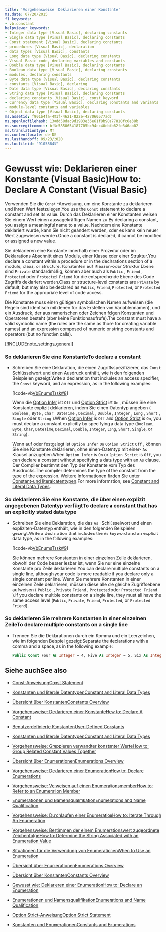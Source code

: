 ```yaml
---
title: 'Vorgehensweise: Deklarieren einer Konstante'
ms.date: 07/20/2015
f1_keywords:
- vb.constant
helpviewer_keywords:
- Integer data type [Visual Basic], declaring constants
- Single data type [Visual Basic], declaring constants
- Const statement [Visual Basic], declaring constants
- procedures [Visual Basic], declaration
- data types [Visual Basic], constants
- Long data type [Visual Basic], declaring constants
- Visual Basic code, declaring variables and constants
- Double data type [Visual Basic], declaring constants
- Boolean data type [Visual Basic], declaring constants
- modules, declaring constants
- Byte data type [Visual Basic], declaring constants
- constants [Visual Basic], declaring
- Date data type [Visual Basic], declaring constants
- String data type [Visual Basic], declaring constants
- declaring constants [Visual Basic], const keyword
- Currency data type [Visual Basic], declaring constants and variants
- module-level constants and variables
- Object data type [Visual Basic], declaring constants
ms.assetid: f901b4fa-481f-4621-822e-427060577ad1
ms.openlocfilehash: 138dd58dac9d1983e35e61f8b98a77810fc6e38b
ms.sourcegitcommit: bf5c5850654187705bc94cc40ebfb62fe346ab02
ms.translationtype: MT
ms.contentlocale: de-DE
ms.lasthandoff: 09/23/2020
ms.locfileid: "91058845"
---
```

# <a name="how-to-declare-a-constant-visual-basic"></a><span data-ttu-id="fc8e8-102">Gewusst wie: Deklarieren einer Konstante (Visual Basic)</span><span class="sxs-lookup"><span data-stu-id="fc8e8-102">How to: Declare A Constant (Visual Basic)</span></span>

<span data-ttu-id="fc8e8-103">Verwenden Sie die `Const` -Anweisung, um eine Konstante zu deklarieren und ihren Wert festzulegen.</span><span class="sxs-lookup"><span data-stu-id="fc8e8-103">You use the `Const` statement to declare a constant and set its value.</span></span> <span data-ttu-id="fc8e8-104">Durch das Deklarieren einer Konstanten weisen Sie einem Wert einen aussagekräftigen Namen zu.</span><span class="sxs-lookup"><span data-stu-id="fc8e8-104">By declaring a constant, you assign a meaningful name to a value.</span></span> <span data-ttu-id="fc8e8-105">Nachdem eine Konstante deklariert wurde, kann Sie nicht geändert werden, oder es kann kein neuer Wert zugewiesen werden.</span><span class="sxs-lookup"><span data-stu-id="fc8e8-105">Once a constant is declared, it cannot be modified or assigned a new value.</span></span>  
  
 <span data-ttu-id="fc8e8-106">Sie deklarieren eine Konstante innerhalb einer Prozedur oder im Deklarations Abschnitt eines Moduls, einer Klasse oder einer Struktur.</span><span class="sxs-lookup"><span data-stu-id="fc8e8-106">You declare a constant within a procedure or in the declarations section of a module, class, or structure.</span></span> <span data-ttu-id="fc8e8-107">Konstanten auf Klassen-oder Struktur Ebene sind `Private` standardmäßig, können aber auch als `Public` , `Friend` , `Protected` oder `Protected Friend` für die entsprechende Ebene des Code Zugriffs deklariert werden.</span><span class="sxs-lookup"><span data-stu-id="fc8e8-107">Class or structure-level constants are `Private` by default, but may also be declared as `Public`, `Friend`, `Protected`, or `Protected Friend` for the appropriate level of code access.</span></span>  
  
 <span data-ttu-id="fc8e8-108">Die Konstante muss einen gültigen symbolischen Namen aufweisen (die Regeln sind identisch mit denen für das Erstellen von Variablennamen), und ein Ausdruck, der aus numerischen oder Zeichen folgen Konstanten und Operatoren besteht (aber keine Funktionsaufrufe).</span><span class="sxs-lookup"><span data-stu-id="fc8e8-108">The constant must have a valid symbolic name (the rules are the same as those for creating variable names) and an expression composed of numeric or string constants and operators (but no function calls).</span></span>  
  
[!INCLUDE[note_settings_general](~/includes/note-settings-general-md.md)]  
  
### <a name="to-declare-a-constant"></a><span data-ttu-id="fc8e8-109">So deklarieren Sie eine Konstante</span><span class="sxs-lookup"><span data-stu-id="fc8e8-109">To declare a constant</span></span>  
  
- <span data-ttu-id="fc8e8-110">Schreiben Sie eine Deklaration, die einen Zugriffsspezifizierer, das `Const` Schlüsselwort und einen Ausdruck enthält, wie in den folgenden Beispielen gezeigt:</span><span class="sxs-lookup"><span data-stu-id="fc8e8-110">Write a declaration that includes an access specifier, the `Const` keyword, and an expression, as in the following examples:</span></span>  
  
     [!code-vb[VbEnumsTask#8](~/samples/snippets/visualbasic/VS_Snippets_VBCSharp/VbEnumsTask/VB/Class2.vb#8)]  
  
     <span data-ttu-id="fc8e8-111">Wenn die [Option Infer](../../../language-reference/statements/option-infer-statement.md) ist `Off` und [Option Strict](../../../language-reference/statements/option-strict-statement.md) ist `On` , müssen Sie eine Konstante explizit deklarieren, indem Sie einen-Datentyp angeben ( `Boolean` , `Byte` , `Char` , `DateTime` , `Decimal` , `Double` , `Integer` , `Long` , `Short` , `Single` oder `String` ).</span><span class="sxs-lookup"><span data-stu-id="fc8e8-111">When [Option Infer](../../../language-reference/statements/option-infer-statement.md) is `Off` and [Option Strict](../../../language-reference/statements/option-strict-statement.md) is `On`, you must declare a constant explicitly by specifying a data type (`Boolean`, `Byte`, `Char`, `DateTime`, `Decimal`, `Double`, `Integer`, `Long`, `Short`, `Single`, or `String`).</span></span>  
  
     <span data-ttu-id="fc8e8-112">Wenn auf oder festgelegt ist `Option Infer` `On` `Option Strict` `Off` , können Sie eine Konstante deklarieren, ohne einen-Datentyp mit einer- `As` Klausel anzugeben.</span><span class="sxs-lookup"><span data-stu-id="fc8e8-112">When `Option Infer` is `On` or `Option Strict` is `Off`, you can declare a constant without specifying a data type with an `As` clause.</span></span> <span data-ttu-id="fc8e8-113">Der Compiler bestimmt den Typ der Konstante vom Typ des Ausdrucks.</span><span class="sxs-lookup"><span data-stu-id="fc8e8-113">The compiler determines the type of the constant from the type of the expression.</span></span> <span data-ttu-id="fc8e8-114">Weitere Informationen finden Sie unter [Constant-und literaldatentypen](constant-and-literal-data-types.md).</span><span class="sxs-lookup"><span data-stu-id="fc8e8-114">For more information, see [Constant and Literal Data Types](constant-and-literal-data-types.md).</span></span>  
  
### <a name="to-declare-a-constant-that-has-an-explicitly-stated-data-type"></a><span data-ttu-id="fc8e8-115">So deklarieren Sie eine Konstante, die über einen explizit angegebenen Datentyp verfügt</span><span class="sxs-lookup"><span data-stu-id="fc8e8-115">To declare a constant that has an explicitly stated data type</span></span>  
  
- <span data-ttu-id="fc8e8-116">Schreiben Sie eine Deklaration, die das `As` -Schlüsselwort und einen expliziten-Datentyp enthält, wie in den folgenden Beispielen gezeigt:</span><span class="sxs-lookup"><span data-stu-id="fc8e8-116">Write a declaration that includes the `As` keyword and an explicit data type, as in the following examples:</span></span>  
  
     [!code-vb[VbEnumsTask#9](~/samples/snippets/visualbasic/VS_Snippets_VBCSharp/VbEnumsTask/VB/Class2.vb#9)]  
  
     <span data-ttu-id="fc8e8-117">Sie können mehrere Konstanten in einer einzelnen Zeile deklarieren, obwohl der Code besser lesbar ist, wenn Sie nur eine einzelne Konstante pro Zeile deklarieren.</span><span class="sxs-lookup"><span data-stu-id="fc8e8-117">You can declare multiple constants on a single line, although your code is more readable if you declare only a single constant per line.</span></span> <span data-ttu-id="fc8e8-118">Wenn Sie mehrere Konstanten in einer einzelnen Zeile deklarieren, müssen diese alle die gleiche Zugriffsebene aufweisen ( `Public` ,, `Private` `Friend` , `Protected` oder `Protected Friend` ).</span><span class="sxs-lookup"><span data-stu-id="fc8e8-118">If you declare multiple constants on a single line, they must all have the same access level (`Public`, `Private`, `Friend`, `Protected`, or `Protected Friend`).</span></span>  
  
### <a name="to-declare-multiple-constants-on-a-single-line"></a><span data-ttu-id="fc8e8-119">So deklarieren Sie mehrere Konstanten in einer einzelnen Zeile</span><span class="sxs-lookup"><span data-stu-id="fc8e8-119">To declare multiple constants on a single line</span></span>  
  
- <span data-ttu-id="fc8e8-120">Trennen Sie die Deklarationen durch ein Komma und ein Leerzeichen, wie im folgenden Beispiel gezeigt:</span><span class="sxs-lookup"><span data-stu-id="fc8e8-120">Separate the declarations with a comma and a space, as in the following example:</span></span>  
  
    ```vb  
    Public Const Four As Integer = 4, Five As Integer = 5, Six As Integer = 44  
    ```  
  
## <a name="see-also"></a><span data-ttu-id="fc8e8-121">Siehe auch</span><span class="sxs-lookup"><span data-stu-id="fc8e8-121">See also</span></span>

- [<span data-ttu-id="fc8e8-122">Const-Anweisung</span><span class="sxs-lookup"><span data-stu-id="fc8e8-122">Const Statement</span></span>](../../../language-reference/statements/const-statement.md)
- [<span data-ttu-id="fc8e8-123">Konstanten und literale Datentypen</span><span class="sxs-lookup"><span data-stu-id="fc8e8-123">Constant and Literal Data Types</span></span>](constant-and-literal-data-types.md)
- [<span data-ttu-id="fc8e8-124">Übersicht über Konstanten</span><span class="sxs-lookup"><span data-stu-id="fc8e8-124">Constants Overview</span></span>](constants-overview.md)
- [<span data-ttu-id="fc8e8-125">Vorgehensweise: Deklarieren einer Konstante</span><span class="sxs-lookup"><span data-stu-id="fc8e8-125">How to: Declare A Constant</span></span>](how-to-declare-a-constant.md)
- [<span data-ttu-id="fc8e8-126">Benutzerdefinierte Konstanten</span><span class="sxs-lookup"><span data-stu-id="fc8e8-126">User-Defined Constants</span></span>](user-defined-constants.md)
- [<span data-ttu-id="fc8e8-127">Konstanten und literale Datentypen</span><span class="sxs-lookup"><span data-stu-id="fc8e8-127">Constant and Literal Data Types</span></span>](constant-and-literal-data-types.md)
- [<span data-ttu-id="fc8e8-128">Vorgehensweise: Gruppieren verwandter konstanter Werte</span><span class="sxs-lookup"><span data-stu-id="fc8e8-128">How to: Group Related Constant Values Together</span></span>](how-to-group-related-constant-values-together.md)
- [<span data-ttu-id="fc8e8-129">Übersicht über Enumerationen</span><span class="sxs-lookup"><span data-stu-id="fc8e8-129">Enumerations Overview</span></span>](enumerations-overview.md)
- [<span data-ttu-id="fc8e8-130">Vorgehensweise: Deklarieren einer Enumeration</span><span class="sxs-lookup"><span data-stu-id="fc8e8-130">How to: Declare Enumerations</span></span>](how-to-declare-enumerations.md)
- [<span data-ttu-id="fc8e8-131">Vorgehensweise: Verweisen auf einen Enumerationsmember</span><span class="sxs-lookup"><span data-stu-id="fc8e8-131">How to: Refer to an Enumeration Member</span></span>](how-to-refer-to-an-enumeration-member.md)
- [<span data-ttu-id="fc8e8-132">Enumerationen und Namensqualifikation</span><span class="sxs-lookup"><span data-stu-id="fc8e8-132">Enumerations and Name Qualification</span></span>](enumerations-and-name-qualification.md)
- [<span data-ttu-id="fc8e8-133">Vorgehensweise: Durchlaufen einer Enumeration</span><span class="sxs-lookup"><span data-stu-id="fc8e8-133">How to: Iterate Through An Enumeration</span></span>](how-to-iterate-through-an-enumeration.md)
- [<span data-ttu-id="fc8e8-134">Vorgehensweise: Bestimmen der einem Enumerationswert zugeordnete Zeichenfolge</span><span class="sxs-lookup"><span data-stu-id="fc8e8-134">How to: Determine the String Associated with an Enumeration Value</span></span>](how-to-determine-the-string-associated-with-an-enumeration-value.md)
- [<span data-ttu-id="fc8e8-135">Situationen für die Verwendung von Enumerationen</span><span class="sxs-lookup"><span data-stu-id="fc8e8-135">When to Use an Enumeration</span></span>](when-to-use-an-enumeration.md)

- [<span data-ttu-id="fc8e8-136">Übersicht über Enumerationen</span><span class="sxs-lookup"><span data-stu-id="fc8e8-136">Enumerations Overview</span></span>](enumerations-overview.md)
- [<span data-ttu-id="fc8e8-137">Übersicht über Konstanten</span><span class="sxs-lookup"><span data-stu-id="fc8e8-137">Constants Overview</span></span>](constants-overview.md)
- [<span data-ttu-id="fc8e8-138">Gewusst wie: Deklarieren einer Enumeration</span><span class="sxs-lookup"><span data-stu-id="fc8e8-138">How to: Declare an Enumeration</span></span>](how-to-declare-enumerations.md)
- [<span data-ttu-id="fc8e8-139">Enumerationen und Namensqualifikation</span><span class="sxs-lookup"><span data-stu-id="fc8e8-139">Enumerations and Name Qualification</span></span>](enumerations-and-name-qualification.md)
- [<span data-ttu-id="fc8e8-140">Option Strict-Anweisung</span><span class="sxs-lookup"><span data-stu-id="fc8e8-140">Option Strict Statement</span></span>](../../../language-reference/statements/option-strict-statement.md)
- [<span data-ttu-id="fc8e8-141">Konstanten und Enumerationen</span><span class="sxs-lookup"><span data-stu-id="fc8e8-141">Constants and Enumerations</span></span>](../../../language-reference/constants-and-enumerations.md)
